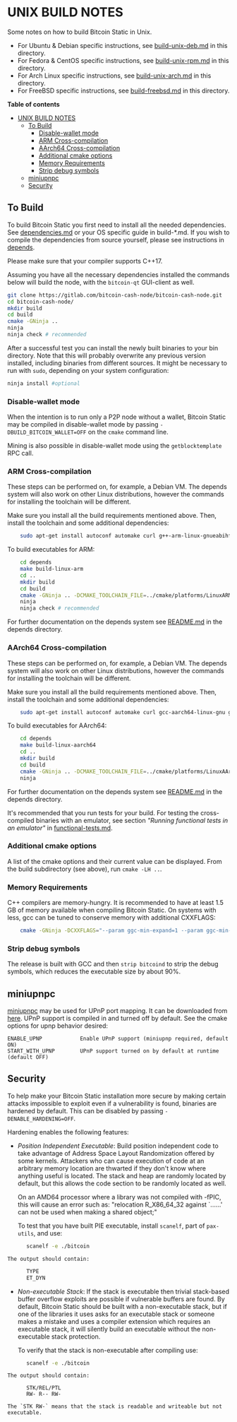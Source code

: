# UNIX BUILD NOTES

Some notes on how to build Bitcoin Static in Unix.

* For Ubuntu & Debian specific instructions, see [build-unix-deb.md](build-unix-deb.md) in this directory.
* For Fedora & CentOS specific instructions, see [build-unix-rpm.md](build-unix-rpm.md) in this directory.
* For Arch Linux specific instructions, see [build-unix-arch.md](build-unix-arch.md) in this directory.
* For FreeBSD specific instructions, see [build-freebsd.md](build-freebsd.md) in this directory.

**Table of contents**

* [UNIX BUILD NOTES](build-unix.md#unix-build-notes)
  * [To Build](build-unix.md#to-build)
    * [Disable-wallet mode](build-unix.md#disable-wallet-mode)
    * [ARM Cross-compilation](build-unix.md#arm-cross-compilation)
    * [AArch64 Cross-compilation](build-unix.md#aarch64-cross-compilation)
    * [Additional cmake options](build-unix.md#additional-cmake-options)
    * [Memory Requirements](build-unix.md#memory-requirements)
    * [Strip debug symbols](build-unix.md#strip-debug-symbols)
  * [miniupnpc](build-unix.md#miniupnpc)
  * [Security](build-unix.md#security)

## To Build

To build Bitcoin Static you first need to install all the needed dependencies.
See [dependencies.md](dependencies.md) or your OS specific guide in build-*.md.
If you wish to compile the dependencies from source yourself, please see
instructions in [depends](/depends/README.md).

Please make sure that your compiler supports C++17.

Assuming you have all the necessary dependencies installed the commands below will
build the node, with the `bitcoin-qt` GUI-client as well.

```bash
git clone https://gitlab.com/bitcoin-cash-node/bitcoin-cash-node.git
cd bitcoin-cash-node/
mkdir build
cd build
cmake -GNinja ..
ninja
ninja check # recommended
```

After a successful test you can install the newly built binaries to your bin directory.
Note that this will probably overwrite any previous version installed, including binaries from different sources.
It might be necessary to run with `sudo`, depending on your system configuration:

```bash
ninja install #optional
```

### Disable-wallet mode

When the intention is to run only a P2P node without a wallet, Bitcoin Static
may be compiled in disable-wallet mode by passing `-DBUILD_BITCOIN_WALLET=OFF`
on the `cmake` command line.

Mining is also possible in disable-wallet mode using the `getblocktemplate` RPC call.

### ARM Cross-compilation

These steps can be performed on, for example, a Debian VM. The depends system
will also work on other Linux distributions, however the commands for
installing the toolchain will be different.

Make sure you install all the build requirements mentioned above.
Then, install the toolchain and some additional dependencies:

```bash
    sudo apt-get install autoconf automake curl g++-arm-linux-gnueabihf gcc-arm-linux-gnueabihf gperf pkg-config libtool
```

To build executables for ARM:

```bash
    cd depends
    make build-linux-arm
    cd ..
    mkdir build
    cd build
    cmake -GNinja .. -DCMAKE_TOOLCHAIN_FILE=../cmake/platforms/LinuxARM.cmake -DENABLE_GLIBC_BACK_COMPAT=ON -DENABLE_STATIC_LIBSTDCXX=ON
    ninja
    ninja check # recommended
```

For further documentation on the depends system see [README.md](../depends/README.md)
in the depends directory.

### AArch64 Cross-compilation

These steps can be performed on, for example, a Debian VM. The depends system
will also work on other Linux distributions, however the commands for
installing the toolchain will be different.

Make sure you install all the build requirements mentioned above.
Then, install the toolchain and some additional dependencies:

```bash
    sudo apt-get install autoconf automake curl gcc-aarch64-linux-gnu g++-aarch64-linux-gnu gperf pkg-config libtool
```

To build executables for AArch64:

```bash
    cd depends
    make build-linux-aarch64
    cd ..
    mkdir build
    cd build
    cmake -GNinja .. -DCMAKE_TOOLCHAIN_FILE=../cmake/platforms/LinuxAArch64.cmake -DBUILD_BITCOIN_ZMQ=OFF
    ninja
```

For further documentation on the depends system see [README.md](../depends/README.md)
in the depends directory.

It's recommended that you run tests for your build. For testing the cross-compiled
binaries with an emulator, see section
*"Running functional tests in an emulator"*
in [functional-tests.md](functional-tests.md).

### Additional cmake options

A list of the cmake options and their current value can be displayed.
From the build subdirectory (see above), run `cmake -LH ..`.

### Memory Requirements

C++ compilers are memory-hungry. It is recommended to have at least 1.5 GB of
memory available when compiling Bitcoin Static. On systems with less, gcc can
be tuned to conserve memory with additional CXXFLAGS:

```bash
    cmake -GNinja -DCXXFLAGS="--param ggc-min-expand=1 --param ggc-min-heapsize=32768" ..
```

### Strip debug symbols

The release is built with GCC and then `strip bitcoind` to strip the debug
symbols, which reduces the executable size by about 90%.

## miniupnpc

[miniupnpc](http://miniupnp.free.fr/) may be used for UPnP port mapping.
It can be downloaded from [here](http://miniupnp.tuxfamily.org/files/).
UPnP support is compiled in and turned off by default.
See the cmake options for upnp behavior desired:

    ENABLE_UPNP            Enable UPnP support (miniupnp required, default ON)
    START_WITH_UPNP        UPnP support turned on by default at runtime (default OFF)

## Security

To help make your Bitcoin Static installation more secure by making certain
attacks impossible to exploit even if a vulnerability is found, binaries are hardened by default.
This can be disabled by passing `-DENABLE_HARDENING=OFF`.

Hardening enables the following features:

* _Position Independent Executable_: Build position independent code to take advantage of Address Space Layout Randomization
    offered by some kernels. Attackers who can cause execution of code at an arbitrary memory
    location are thwarted if they don't know where anything useful is located.
    The stack and heap are randomly located by default, but this allows the code section to be
    randomly located as well.

    On an AMD64 processor where a library was not compiled with -fPIC, this will cause an error
    such as: "relocation R_X86_64_32 against `......' can not be used when making a shared object;"

    To test that you have built PIE executable, install `scanelf`, part of `pax-utils`, and use:

```bash
      scanelf -e ./bitcoin
```

    The output should contain:

```bash
      TYPE
      ET_DYN
```

* _Non-executable Stack_: If the stack is executable then trivial stack-based buffer overflow exploits are possible if
    vulnerable buffers are found. By default, Bitcoin Static should be built with a non-executable stack,
    but if one of the libraries it uses asks for an executable stack or someone makes a mistake
    and uses a compiler extension which requires an executable stack, it will silently build an
    executable without the non-executable stack protection.

    To verify that the stack is non-executable after compiling use:

```bash
      scanelf -e ./bitcoin
```

    The output should contain:

```
      STK/REL/PTL
      RW- R-- RW-
```

    The `STK RW-` means that the stack is readable and writeable but not executable.

